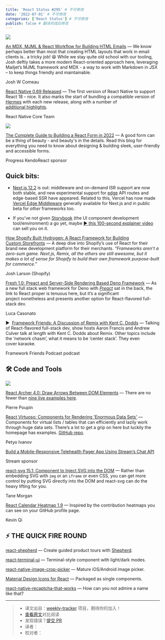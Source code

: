 ```yaml
---
title: 'React Status #295' # 不可修改
date: '2022-07-01' # 不可修改
categories: ['React Status'] # 不可修改
publish: false # 翻译完成后修改
---
```


[![](https://res.cloudinary.com/cpress/image/upload/w_1280,e_sharpen:60/kpgpwquywakmvgbrawix.jpg)](https://react.statuscode.com/link/125467/web)

<!--以上是预览信息，图片一张或限制百字左右，前者优先，全文请使用二级及以下标题-->
<!-- more -->

[An MDX, MJML & React Workflow for Building HTML Emails](https://react.statuscode.com/link/125467/web "www.joshwcomeau.com") — We know perhaps better than most that creating HTML layouts that work in email clients is.. a tricky job! 😆 While we stay quite old school with our tooling, Josh deftly takes a more modern React-oriented approach here, leveraging Mailjet’s MJML framework and MDX - a way to work with Markdown in JSX – to keep things friendly and maintainable.

Josh W Comeau

[React Native 0.69 Released](https://react.statuscode.com/link/125468/web "reactnative.dev") — The first version of React Native to support React 18 – nice. It also marks the start of bundling a compatible version of [Hermes](https://react.statuscode.com/link/125469/web) with each new release, along with a number of [additional highlights](https://react.statuscode.com/link/125470/web).

React Native Core Team

[![](https://copm.s3.amazonaws.com/2e17d2a4.png)](https://react.statuscode.com/link/125471/web)

[The Complete Guide to Building a React Form in 2022](https://react.statuscode.com/link/125471/web "ad.doubleclick.net") — A good form can be a thing of beauty - and beauty's in the details. Read this blog for everything you need to know about designing & building sleek, user-friendly and accessible forms.

Progress KendoReact sponsor

## **Quick bits:**

*   [Next.js 12.2](https://react.statuscode.com/link/125472/web) is out: middleware and on-demand ISR support are now both stable, and new experimental support for [edge](https://react.statuscode.com/link/125473/web) API routes and edge-based SSR have appeared. Related to this, Vercel has now made [Vercel Edge Middleware](https://react.statuscode.com/link/125474/web) generally available for Next.js and in public beta for _other_ frameworks too.
    
*   If you've not given [Storybook](https://react.statuscode.com/link/125555/web) (the UI component development tool/environment) a go yet, maybe [▶️ this 100-second explainer video](https://react.statuscode.com/link/125475/web) can sell you on it.
    

[How Shopify Built Hydrogen: A React Framework for Building Custom Storefronts](https://react.statuscode.com/link/125478/web "shopify.engineering") — A deep dive into Shopify’s use of React for their brand new development platform for their merchants. _“Frameworks aren’t a zero-sum game. Next.js, Remix, all the others are still awesome, but it makes a lot of sense for Shopify to build their own framework purpose-built for commerce.”_

Josh Larson (Shopify)

[Fresh 1.0: Preact and Server-Side Rendering Based Deno Framework](https://react.statuscode.com/link/125479/web "deno.com") — As a new full stack web framework for Deno with [_Preact_](https://react.statuscode.com/link/125480/web) sat in the back, the link to React proper is tenuous here, but it’s a significant project nonetheless and presents another option for React-flavored full-stack dev.

Luca Casonato

▶  [Framework Friends: A Discussion of Remix with Kent C. Dodds](https://react.statuscode.com/link/125481/web "www.frameworkfriends.com") — Talking of React-flavored full-stack dev, show hosts Aaron Francis and Andrew Culver talk at length with Kent C. Dodds about Remix. Other topics include the ‘network chasm’, what it means to be ‘center stack’. They even cover karaoke.

Framework Friends Podcast podcast

## 🛠 Code and Tools

[![](https://res.cloudinary.com/cpress/image/upload/w_1280,e_sharpen:60/ps7vghildvzyfcjxhry7.jpg)](https://react.statuscode.com/link/125482/web)

[React Archer 4.0: Draw Arrows Between DOM Elements](https://react.statuscode.com/link/125482/web "github.com") — There are no fewer than [nine live examples here](https://react.statuscode.com/link/125483/web).

Pierre Poupin

[React Virtuoso: Components for Rendering 'Enormous Data Sets'](https://react.statuscode.com/link/125484/web "virtuoso.dev") — Components for virtual lists / tables that can efficiently and lazily work through huge data sets. There’s a lot to get a grip on here but luckily the homepage has examples. [GitHub repo](https://react.statuscode.com/link/125485/web).

Petyo Ivanov

[Build a Mobile-Responsive Telehealth Pager App Using Stream’s Chat API](https://react.statuscode.com/link/125486/web "getstream.io")

Stream sponsor

[react-svg 15.1: Component to Inject SVG into the DOM](https://react.statuscode.com/link/125487/web "github.com") — Rather than embedding SVG with `img` or an `iframe` or even CSS, you can get more control by putting SVG directly into the DOM and react-svg can do the heavy lifting for you.

Tane Morgan

[React Calendar Heatmap 1.9](https://react.statuscode.com/link/125488/web "github.com") — Inspired by the contribution heatmaps you can see on your GitHub profile page.

Kevin Qi

## **⚡️ THE QUICK FIRE ROUND**

[react-shepherd](https://react.statuscode.com/link/125489/web) — Create guided product tours with [Shepherd](https://react.statuscode.com/link/125490/web).

[react-terminal-ui](https://react.statuscode.com/link/125491/web) — Terminal-style component with light/dark modes.

[react-native-image-crop-picker](https://react.statuscode.com/link/125492/web) — Mature iOS/Android image picker.

[Material Design Icons for React](https://react.statuscode.com/link/125493/web) — Packaged as single components.

[react-native-recaptcha-that-works](https://react.statuscode.com/link/125494/web) — How can you not admire a name like that?

---
> * 译文出自：[weekly-tracker](https://github.com/FEDarling/weekly-tracker) 项目，期待你的加入！
> * [查看原文](https://react.statuscode.com/issues/295)对比阅读
> * 发现错误？[提交 PR](https://github.com/FEDarling/weekly-tracker/blob/main/weeklys/react_status/295)
> * 译者：
> * 校对者：
